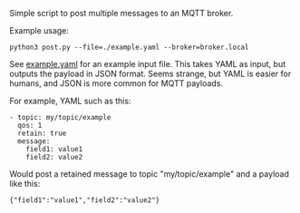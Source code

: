 Simple script to post multiple messages to an MQTT broker.

Example usage:

```
python3 post.py --file=./example.yaml --broker=broker.local
```

See [example.yaml](example.yaml) for an example input file. This takes YAML as input, but outputs the payload in JSON format. Seems strange, but YAML is easier for humans, and JSON is more common for MQTT payloads.

For example, YAML such as this:

```
- topic: my/topic/example
  qos: 1
  retain: true
  message:
    field1: value1
    field2: value2
```

Would post a retained message to topic "my/topic/example" and a payload like this:
```
{"field1":"value1","field2":"value2"}
```
